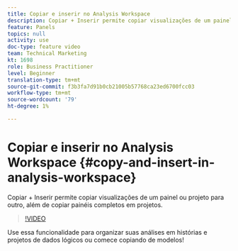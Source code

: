 ```yaml
---
title: Copiar e inserir no Analysis Workspace
description: Copiar + Inserir permite copiar visualizações de um painel ou projeto para outro, além de copiar painéis completos em projetos.
feature: Panels
topics: null
activity: use
doc-type: feature video
team: Technical Marketing
kt: 1698
role: Business Practitioner
level: Beginner
translation-type: tm+mt
source-git-commit: f3b3fa7d91b0cb21005b57768ca23ed6700fcc03
workflow-type: tm+mt
source-wordcount: '79'
ht-degree: 1%

---
```



# Copiar e inserir no Analysis Workspace {#copy-and-insert-in-analysis-workspace}

Copiar + Inserir permite copiar visualizações de um painel ou projeto para outro, além de copiar painéis completos em projetos.

>[!VIDEO](https://video.tv.adobe.com/v/23230/?quality=12)

Use essa funcionalidade para organizar suas análises em histórias e projetos de dados lógicos ou comece copiando de modelos!
